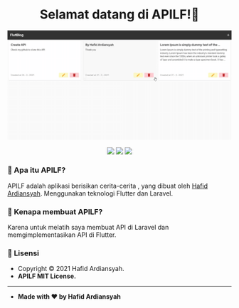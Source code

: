 <h1 align="center">Selamat datang di APILF!👋 </h1>
    
![APILF - Demo GIF](demo.gif)

<p align ="Center">

<img src="https://img.shields.io/github/issues/hafidardiansyah/APILF?style=flat-square">
<img src="https://img.shields.io/github/stars/hafidardiansyah/APILF?style=flat-square">
<img src="https://img.shields.io/github/forks/hafidardiansyah/APILF?style=flat-square">

</p>

### 🤔 Apa itu APILF?

APILF adalah aplikasi berisikan cerita-cerita , yang dibuat oleh <a href="https://github.com/hafidardiansyah"> Hafid Ardiansyah</a>. Menggunakan teknologi Flutter dan Laravel.

### 🎉 Kenapa membuat APILF?

Karena untuk melatih saya membuat API di Laravel dan memgimplementasikan API di Flutter.

### 📝 Lisensi

- Copyright © 2021 Hafid Ardiansyah.
- **APILF MIT License.**

---

- **Made with ❤️ by Hafid Ardiansyah**

